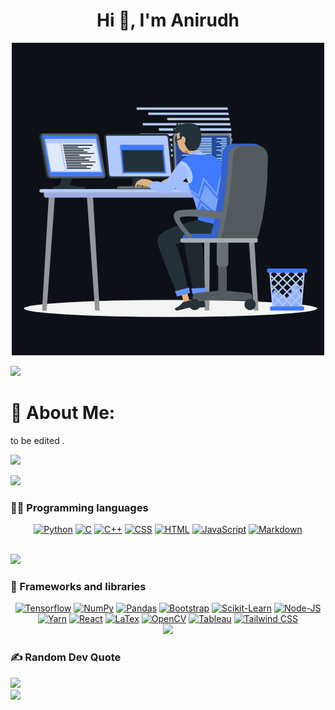<h1 align="center">Hi 👋, I'm Anirudh</h1>
<p align="center"><img src="animation.gif" width="500" alt="animation.gif"></p>
<img src="https://user-images.githubusercontent.com/73097560/115834477-dbab4500-a447-11eb-908a-139a6edaec5c.gif">             

# 💫 About Me:
to be edited
.<br>

![](https://komarev.com/ghpvc/?username=adityakumar28&color=447ff7&label=Visitor+count)

<img src="https://user-images.githubusercontent.com/73097560/115834477-dbab4500-a447-11eb-908a-139a6edaec5c.gif">

### 👨‍💻 Programming languages

<p align="center">
    <a href="#"><img alt="Python" title="Python" src="https://img.shields.io/badge/-Python-2D3E4D?style=for-the-badge&logo=python&logoColor=white"></a>
    <a href="#"><img alt="C" src="https://img.shields.io/badge/-C-007ACC?style=for-the-badge&logo=C&logoColor=white"></a>
    <a href="#"><img alt="C++" src="https://img.shields.io/badge/-c++-0B5B97?style=for-the-badge&logo=cplusplus&logoColor=white"></a>
    <a href="#"><img alt="CSS" src="https://img.shields.io/badge/-css-0066B6?style=for-the-badge&logo=css3&logoColor=white"></a>
    <a href="#"><img alt="HTML" src="https://img.shields.io/badge/-html-E05726?style=for-the-badge&logo=html5&logoColor=white"></a>
    <a href="#"><img alt="JavaScript" src="https://img.shields.io/badge/-javascript-EAD41C?style=for-the-badge&logo=javascript&logoColor=white"></a>
    <a href="#"><img alt="Markdown" src="https://img.shields.io/badge/-markdown-000000?style=for-the-badge&logo=markdown&logoColor=white"></a>  
</p>


<br>
<img src="https://user-images.githubusercontent.com/73097560/115834477-dbab4500-a447-11eb-908a-139a6edaec5c.gif">

### 🧰 Frameworks and libraries

<p align="center">
    <a href="#"><img alt="Tensorflow" src="https://img.shields.io/badge/-tensorflow-FF6F00?style=for-the-badge&logo=tensorflow&logoColor=white"></a>
    <a href="#"><img alt="NumPy" src="https://img.shields.io/badge/-numpy-013243?style=for-the-badge&logo=numpy&logoColor=white"></a>
    <a href="#"><img alt="Pandas" src="https://img.shields.io/badge/-pandas-150458?style=for-the-badge&logo=pandas&logoColor=white"></a>
    <a href="#"><img alt="Bootstrap" src="https://img.shields.io/badge/-bootstrap-7952B3?style=for-the-badge&logo=bootstrap&logoColor=white"></a>
    <a href="#"><img alt="Scikit-Learn" src="https://img.shields.io/badge/-scikit%20klearn-F7931E?style=for-the-badge&logo=scikitlearn&logoColor=white" ></a>
    <a href="#"><img alt="Node-JS" src="https://img.shields.io/badge/-node%20js-339933?style=for-the-badge&logo=nodedotjs&logoColor=white" ></a>
    <a href="#"><img alt="Yarn" src="https://img.shields.io/badge/-yarn-2C8EBB?style=for-the-badge&logo=yarn&logoColor=white"></a>
    <a href="#"><img alt="React" src="https://img.shields.io/badge/-react-61DAFB?style=for-the-badge&logo=react&logoColor=black"></a>
    <a href="#"><img alt="LaTex" src="https://img.shields.io/badge/-latex-008080?style=for-the-badge&logo=latex&logoColor=black"></a>
    <a href="#"><img alt="OpenCV" src="https://img.shields.io/badge/-opencv-5C3EE8?style=for-the-badge&logo=opencv&logoColor=black"></a>
    <a href="#"><img alt="Tableau" src="https://img.shields.io/badge/-tableau-E97627?style=for-the-badge&logo=tableau&logoColor=black"></a>
    <a href="#"><img alt="Tailwind CSS" src="https://img.shields.io/badge/-tailwind%20css-06B6D4?style=for-the-badge&logo=tailwindcss&logoColor=black"></a>

<br>
<img src="https://user-images.githubusercontent.com/73097560/115834477-dbab4500-a447-11eb-908a-139a6edaec5c.gif">

<!-- # 📊 GitHub Stats: -->
<!-- ![](https://github-readme-stats.vercel.app/api?username=AdityaKumar28&theme=react&hide_border=false&include_all_commits=true&count_private=true)<br/> -->
<!-- ![](https://github-readme-streak-stats.herokuapp.com/?user=AdityaKumar28&theme=react&hide_border=false)<br/> -->
<!-- ![](https://github-readme-stats.vercel.app/api/top-langs/?username=AdityaKumar28&theme=react&hide_border=false&include_all_commits=true&count_private=true&layout=compact)<br/> -->

<!-- <img src="https://user-images.githubusercontent.com/73097560/115834477-dbab4500-a447-11eb-908a-139a6edaec5c.gif"> -->


<!-- ## 🏆 GitHub Trophies
![](https://github-profile-trophy.vercel.app/?username=AdityaKumar28&theme=algolia&no-frame=true&no-bg=true&margin-w=5)

<img src="https://user-images.githubusercontent.com/73097560/115834477-dbab4500-a447-11eb-908a-139a6edaec5c.gif">  -->


### ✍️ Random Dev Quote
![](https://quotes-github-readme.vercel.app/api?type=horizontal&theme=radical)
<br>
<img src="https://user-images.githubusercontent.com/73097560/115834477-dbab4500-a447-11eb-908a-139a6edaec5c.gif">


